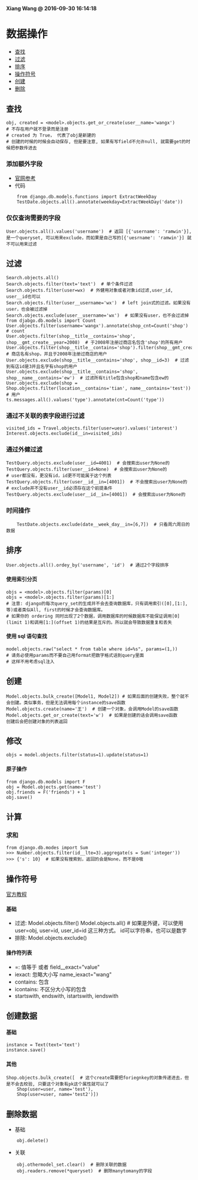 #### Xiang Wang @ 2016-09-30 16:14:18


<div id="数据操作"></div>

# 数据操作

* [查找](#查找)
* [过滤](#过滤)
* [排序](#排序)
* [操作符号](#操作符号)
* [创建](#创建)
* [删除](#删除)

<div id="查找"></div>

## 查找
    obj, created = <model>.objects.get_or_create(user__name='wangx')
    # 不存在用户就不登录而是注册
    # created 为 True， 代表了obj是新建的
    # 创建的时候的时候会自动保存, 但是要注意, 如果有写field不允许null, 就需要get的时候把参数传进去

### 添加额外字段
* [官网参考](https://docs.djangoproject.com/en/1.11/ref/models/database-functions/#module-django.db.models.functions.datetime)
* 代码
```
    from django.db.models.functions import ExtractWeekDay
    TestDate.objects.all().annotate(weekday=ExtractWeekDay('date'))
```

### 仅仅查询需要的字段
    User.objects.all().values('username')  # 返回 [{'username': 'ramwin'}], 是一个queryset, 可以用来exclude，而如果是自己写的[{'uesrname': 'ramwin'}] 就不可以用来过滤


<div id="过滤"></div>

## 过滤
    Search.objects.all()
    Search.objects.filter(text='text')  # 单个条件过滤
    Search.objects.filter(user=wx)  # 外健用对象或者对象id过滤,user_id, user__id也可以
    Search.objects.filter(user__username='wx')  # left join式的过滤。如果没有user，也会被过滤掉
    Search.objects.exclude(user__username='wx')  # 如果没有user，也不会过滤掉
    from djabgo.db.models import Count
    User.objects.filter(username='wangx').annotate(shop_cnt=Count('shop')  # count
    User.objects.filter(shop__title__contains='shop', shop__gmt_create__year=2008)  # 于2008年注册过商店名包含'shop'的所有用户
    User.objects.filter(shop__title__contains='shop').filter(shop__gmt_create__year=2008)  # 商店名有shop，并且于2008年注册过商店的用户
    User.objects.exclude(shop__title__contains='shop', shop__id=3)  # 过滤到有店id是3并且名字有shop的用户
    User.objects.exclude(shop__title__contains='shop', shop__name__contains='ew')  # 过滤所有title包含shop和name包含ew的
    User.objects.exclude(shop = Shop.objects.filter(location__contains='tian', name__contains='test'))  # 用户
    ts.messages.all().values('type').annotate(cnt=Count('type'))
### 通过不关联的表字段进行过滤
    visited_ids = Travel.objects.filter(user=uesr).values('interest')
    Interest.objects.exclude(id__in=visited_ids)

### 通过外健过滤
    TestQuery.objects.exclude(user__id=4001)  # 会搜索出user为None的
    TestQuery.objects.filter(user__id=None)  # 会搜索出user为None的
    # user都没有，更没有id，id更不可能属于这个列表
    TestQuery.objects.filter(user__id__in=[4001])  # 不会搜索出user为None的
    # exclude并不没有user__id必须存在这个前提条件
    TestQuery.objects.exclude(user__id__in=[4001])  # 会搜索出user为None的

### 时间操作
```
    TestDate.objects.exclude(date__week_day__in=[6,7])  # 只看周六周日的数据
```


<div id="排序"></div>

## 排序
    User.objects.all().ordey_by('username', 'id')  # 通过2个字段排序

#### 使用索引分页
    objs = <model>.objects.filter(params)[0]
    objs = <model>.objects.filter(params)[1:]
    # 注意: django的每次query_set的生成并不会去查询数据库，只有调用索引([0],[1:],等)或者类似All, first的时候才会查询数据库。
    # 如果你的 ordering 同时出现了2个数据，调用数据库的时候数据库不能保证调用[0](limit 1)和调用[1:](offset 1)的结果是互斥的。所以就会导致数据重复和丢失

#### 使用 sql 语句查找
    model.objects.raw("select * from table where id=%s", params=(1,))
    # 请务必使用params而不要自己用format把数字格式话到query里面
    # 这样不用考虑sql注入

## 创建
    Model.objects.bulk_create([Model1, Model2]) # 如果后面的创建失败，整个就不会创建。类似事务，但是无法调用每个instance的save函数
    Model.objects.create(name='王')  # 创建一个对象，会调用Model的save函数
    Model.objects.get_or_create(text='w')  # 如果是创建的话会调用save函数
    创建后会把创建对象的列表返回

## 修改
    objs = model.objects.filter(status=1).update(status=1)

#### 原子操作
    from django.db.models import F
    obj = Model.objects.get(name='test')
    obj.friends = F('friends') + 1
    obj.save()

## 计算
### 求和
    from django.db.modes import Sum
    >>> Number.objects.filter(id__lte=3).aggregate(s = Sum('integer'))
    >>> {'s': 10}  # 如果没有搜索到，返回的会是None，而不是0哦


<div id="操作符号"></div>

## 操作符号
[官方教程](https://docs.djangoproject.com/en/1.10/ref/models/querysets/#field-lookups)
#### 基础
* 过滤: Model.objects.filter()  Model.objects.all()  # 如果是外键，可以使用 user=obj, user=id, user_id=id 这三种方式。 id可以字符串，也可以是数字
* 排除: Model.objects.exclude()
#### 操作符列表
* =: 值等于 或者 field__exact="value"
* iexact: 忽略大小写  name_iexact="wang"
* contains: 包含
* icontains: 不区分大小写的包含
* startswith, endswith, istartswith, iendswith


<div id="创建"></div>

## 创建数据
#### 基础
    instance = Text(text='text')
    instance.save()

#### 其他
    Shop.objects.bulk_create([  # 这个create需要把foriegnkey的对象传递进去，但是不会去校验, 只要这个对象有pk这个属性就可以了
        Shop(user=user, name='test'),
        Shop(user=user, name='test2')])


<div id="删除"></div>

## 删除数据
* 基础
```
    obj.delete()
```
* 关联
```
    obj.othermodel_set.clear()  # 删除关联的数据
    obj.readers.remove(*queryset)  # 删除manytomany的字段
```
